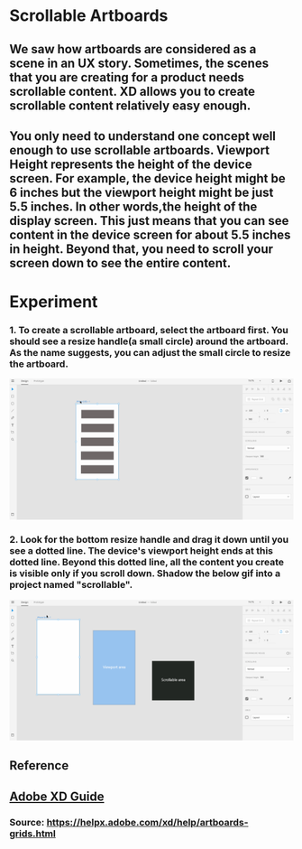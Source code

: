 # **Scrollable Artboards**

##  We saw how artboards are considered as a scene in an UX story. Sometimes, the scenes that you are creating for a product needs scrollable content. XD allows you to create scrollable content relatively easy enough. 

## You only need to understand one concept well enough to use scrollable artboards. **Viewport Height** represents the height of the device screen. For example, the device height might be 6 inches but the viewport height might be just 5.5 inches. In other words,the height of the display screen. This just means that you can see content in the device screen for about 5.5 inches in height. Beyond that, you need to scroll your screen down to see the entire content.   

# **Experiment**

### **1.** To create a scrollable artboard, **select the artboard** first. You should see a resize handle(a small circle) around the artboard. As the name suggests, you can adjust the small circle to resize the artboard. 

![](../images/pilot-04/resize-handle.gif)

### **2.** Look for the bottom resize handle and drag it down until you see a dotted line. The device's viewport height ends at this dotted line. Beyond this dotted line, all the content you create is visible only if you scroll down. Shadow the below gif into a project named "scrollable". 

![](../images/pilot-04/scrollable-artboard.gif)


## **Reference**

## [Adobe XD Guide]()

### **Source:** https://helpx.adobe.com/xd/help/artboards-grids.html
